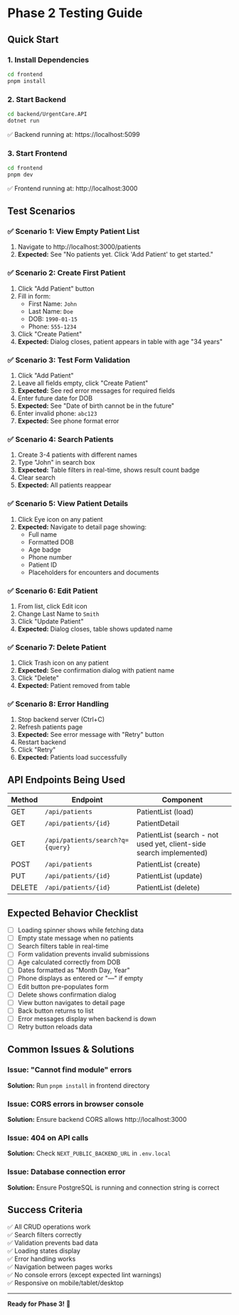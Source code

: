 # Phase 2 Testing Guide

## Quick Start

### 1. Install Dependencies
```bash
cd frontend
pnpm install
```

### 2. Start Backend
```bash
cd backend/UrgentCare.API
dotnet run
```
✅ Backend running at: https://localhost:5099

### 3. Start Frontend
```bash
cd frontend
pnpm dev
```
✅ Frontend running at: http://localhost:3000

## Test Scenarios

### ✅ Scenario 1: View Empty Patient List
1. Navigate to http://localhost:3000/patients
2. **Expected:** See "No patients yet. Click 'Add Patient' to get started."

### ✅ Scenario 2: Create First Patient
1. Click "Add Patient" button
2. Fill in form:
   - First Name: `John`
   - Last Name: `Doe`
   - DOB: `1990-01-15`
   - Phone: `555-1234`
3. Click "Create Patient"
4. **Expected:** Dialog closes, patient appears in table with age "34 years"

### ✅ Scenario 3: Test Form Validation
1. Click "Add Patient"
2. Leave all fields empty, click "Create Patient"
3. **Expected:** See red error messages for required fields
4. Enter future date for DOB
5. **Expected:** See "Date of birth cannot be in the future"
6. Enter invalid phone: `abc123`
7. **Expected:** See phone format error

### ✅ Scenario 4: Search Patients
1. Create 3-4 patients with different names
2. Type "John" in search box
3. **Expected:** Table filters in real-time, shows result count badge
4. Clear search
5. **Expected:** All patients reappear

### ✅ Scenario 5: View Patient Details
1. Click Eye icon on any patient
2. **Expected:** Navigate to detail page showing:
   - Full name
   - Formatted DOB
   - Age badge
   - Phone number
   - Patient ID
   - Placeholders for encounters and documents

### ✅ Scenario 6: Edit Patient
1. From list, click Edit icon
2. Change Last Name to `Smith`
3. Click "Update Patient"
4. **Expected:** Dialog closes, table shows updated name

### ✅ Scenario 7: Delete Patient
1. Click Trash icon on any patient
2. **Expected:** See confirmation dialog with patient name
3. Click "Delete"
4. **Expected:** Patient removed from table

### ✅ Scenario 8: Error Handling
1. Stop backend server (Ctrl+C)
2. Refresh patients page
3. **Expected:** See error message with "Retry" button
4. Restart backend
5. Click "Retry"
6. **Expected:** Patients load successfully

## API Endpoints Being Used

| Method | Endpoint | Component |
|--------|----------|-----------|
| GET | `/api/patients` | PatientList (load) |
| GET | `/api/patients/{id}` | PatientDetail |
| GET | `/api/patients/search?q={query}` | PatientList (search - not used yet, client-side search implemented) |
| POST | `/api/patients` | PatientList (create) |
| PUT | `/api/patients/{id}` | PatientList (update) |
| DELETE | `/api/patients/{id}` | PatientList (delete) |

## Expected Behavior Checklist

- [ ] Loading spinner shows while fetching data
- [ ] Empty state message when no patients
- [ ] Search filters table in real-time
- [ ] Form validation prevents invalid submissions
- [ ] Age calculated correctly from DOB
- [ ] Dates formatted as "Month Day, Year"
- [ ] Phone displays as entered or "—" if empty
- [ ] Edit button pre-populates form
- [ ] Delete shows confirmation dialog
- [ ] View button navigates to detail page
- [ ] Back button returns to list
- [ ] Error messages display when backend is down
- [ ] Retry button reloads data

## Common Issues & Solutions

### Issue: "Cannot find module" errors
**Solution:** Run `pnpm install` in frontend directory

### Issue: CORS errors in browser console
**Solution:** Ensure backend CORS allows http://localhost:3000

### Issue: 404 on API calls
**Solution:** Check `NEXT_PUBLIC_BACKEND_URL` in `.env.local`

### Issue: Database connection error
**Solution:** Ensure PostgreSQL is running and connection string is correct

## Success Criteria

✅ All CRUD operations work  
✅ Search filters correctly  
✅ Validation prevents bad data  
✅ Loading states display  
✅ Error handling works  
✅ Navigation between pages works  
✅ No console errors (except expected lint warnings)  
✅ Responsive on mobile/tablet/desktop  

---

**Ready for Phase 3!** 🚀
